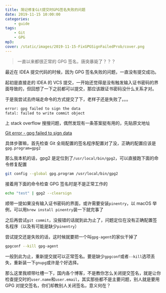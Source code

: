 ```yaml
---
title: 简记修复Git提交时GPG签名失败的问题
date: 2019-11-15 10:00:00
categories:
    - guide
tags:
    - Git
    - GPG
mp3:
cover: /static/images/2019-11-15-FixGPGSignFailedProb/cover.png
---
```


> 一直以来都很正常的 GPG 签名，唐突暴毙了？？？

最近在 IDEA 提交代码的时候，因为 GPG 签名失败的问题，一直没有提交成功。

起初是直接走的 IDEA 的 VCS 提交，一开始还觉得是没有触发输入证书密码的界面导致的，但回想了一下之前都可以提交，那应该跟证书密码没什么关系才对。

于是我尝试去终端走命令的方式提交了下，老样子还是失败了。。。

```bash
error: gpg failed to sign the data
fatal: failed to write commit object
```

上 stack overflow 搜搜问题，偶然发现有一条答案挺有用的，先贴原文地址

[Git error - gpg failed to sign data](https://stackoverflow.com/questions/41052538/git-error-gpg-failed-to-sign-data)

具体步骤嘛，首先检查 Git 全局配置的签名程序配置对了没，正确的配置应该是`gpg.program=gpg2`

那么我本机的话，gpg2 是定位到了`/usr/local/bin/gpg2`，可以直接跑下面的命令修复配置

```bash
git config --global gpg.program /usr/local/bin/gpg2
```

接着用下面的命令检查 GPG 签名时是不是正常工作的

```bash
echo "test" | gpg2 --clearsign
```

顺带一提如果没有输入证书密码的界面，或许需要安装`pinentry`，以 macOS 举例，可以用`brew install pinentry`装一下就完事了

之后再尝试`git commit`，没报错的话就到此为止了，问题定位在没有正确配置签名程序（以及有可能是缺少`pinentry`）

尝试提交还是失败的话，这时候就要把一个叫`gpg-agent`的家伙干掉了

```bash
gpgconf --kill gpg-agent
```

一般到此为止，重新提交就可以正常签名。要是缺少`gpgconf`或者`--kill`选项丢失，重新装一下`gnupg`或许是个好选择。

那么这里我顺带吐槽一下，国内各个博客，不是教你怎么关闭提交签名，就是让你检查提交时的`user.name`和`user.email`，其实那些都不是主要问题，别人就是要用 GPG 对提交签名，你们却教别人关闭签名，意义何在？
